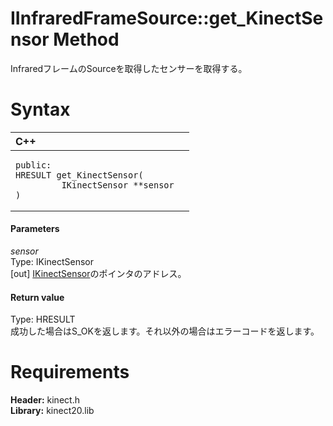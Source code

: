 IInfraredFrameSource::get\_KinectSensor Method  
==============================================  

InfraredフレームのSourceを取得したセンサーを取得する。 <span id="syntaxSection"></span>

Syntax  
======  

<table>
<colgroup>
<col width="100%" />
</colgroup>
<thead>
<tr class="header">
<th align="left">C++</th>
</tr>
</thead>
<tbody>
<tr class="odd">
<td align="left"><pre><code>public:  
HRESULT get_KinectSensor(  
         IKinectSensor **sensor  
)</code></pre></td>
</tr>
</tbody>
</table>

<span id="ID4EG"></span>
#### Parameters  

*sensor*    
Type: IKinectSensor  
[out] [IKinectSensor](../../IKinectSensor_Interface.md)のポインタのアドレス。  

<span id="ID4EP"></span>
#### Return value  

Type: HRESULT  
成功した場合はS\_OKを返します。それ以外の場合はエラーコードを返します。  

<span id="requirements"></span>

Requirements  
============  

**Header:** kinect.h  
**Library:** kinect20.lib  



<!--Please do not edit the data in the comment block below.-->
<!--
TOCTitle : get_KinectSensor Method
RLTitle : IInfraredFrameSource::get_KinectSensor Method
KeywordK : get_KinectSensor method
KeywordK : IInfraredFrameSource::get_KinectSensor method
KeywordF : IInfraredFrameSource::get_KinectSensor
KeywordF : get_KinectSensor
KeywordF : Microsoft.Kinect.kinect.IInfraredFrameSource.get_KinectSensor(IKinectSensor@)
KeywordA : M:Microsoft.Kinect.kinect.IInfraredFrameSource.get_KinectSensor(IKinectSensor@)
AssetID : M:Microsoft.Kinect.kinect.IInfraredFrameSource.get_KinectSensor(IKinectSensor@)
Locale : en-us
CommunityContent : 1
APIType : Managed
APILocation : 
APIName : Microsoft.Kinect.kinect.IInfraredFrameSource::get_KinectSensor
TargetOS : Windows
TopicType : kbSyntax
DevLang : C++
DocSet : K4Wv2
ProjType : K4Wv2Proj
Technology : Kinect for Windows
Product : Kinect for Windows SDK v2
productversion : 20
-->
